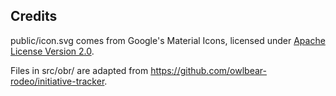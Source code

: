 ## Credits

public/icon.svg comes from Google's Material Icons, licensed under [Apache License Version 2.0](https://www.apache.org/licenses/LICENSE-2.0.txt).

Files in src/obr/ are adapted from https://github.com/owlbear-rodeo/initiative-tracker.
